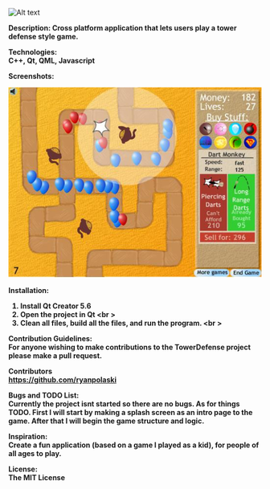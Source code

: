 ![Alt text](Desktop/TDlogo.jpg)

<b>Description:<b>
Cross platform application that lets users play a tower defense style game. 

<b>Technologies:</b><br />
C++, Qt, QML, Javascript<br />

<b>Screenshots:</b><br />

![Alt text](Images/TDscreenshot1.jpg)

<b>Installation:</b><br />
1. Install Qt Creator 5.6 <br />
2. Open the project in Qt <br \>
3. Clean all files, build all the files, and run the program. <br \>

<b>Contribution Guidelines:</b><br />
For anyone wishing to make contributions to the TowerDefense project please make
a pull request. 

<b>Contributors<br />
https://github.com/ryanpolaski<br />

<b>Bugs and TODO List:</b><br />
Currently the project isnt started so there are no bugs. As for things TODO. First I will start by making a splash
screen as an intro page to the game. After that I will begin the game structure and logic.

<b>Inspiration:</b><br />
Create a fun application (based on a game I played as a kid), for people of all ages to play.

<b>License:</b><br />
The MIT License
